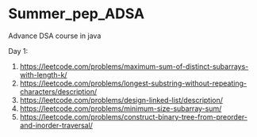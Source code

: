 # Summer_pep_ADSA
Advance DSA course in java

Day 1: 
1. https://leetcode.com/problems/maximum-sum-of-distinct-subarrays-with-length-k/
2. https://leetcode.com/problems/longest-substring-without-repeating-characters/description/
3. https://leetcode.com/problems/design-linked-list/description/
4. https://leetcode.com/problems/minimum-size-subarray-sum/
5. https://leetcode.com/problems/construct-binary-tree-from-preorder-and-inorder-traversal/

